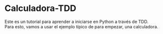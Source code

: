 # Calculadora-TDD
Este es un tutorial para aprender a iniciarse en Python a través de TDD. Para esto, vamos a usar el ejemplo típico de para empezar, una calculadora.
  
